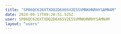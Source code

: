 ```yaml
---
title: "SP06QC626XTXDQ2D6X6SV2E5SVMNKHNRHYSAMN4M"
date: 2024-09-17T09:20:51.525Z
user: SP06QC626XTXDQ2D6X6SV2E5SVMNKHNRHYSAMN4M
layout: "users"
---
```

    